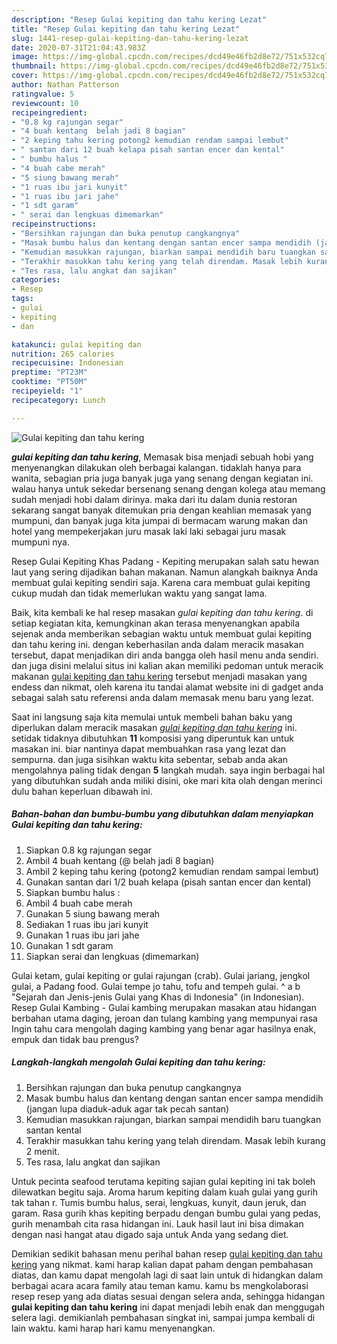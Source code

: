```yaml
---
description: "Resep Gulai kepiting dan tahu kering Lezat"
title: "Resep Gulai kepiting dan tahu kering Lezat"
slug: 1441-resep-gulai-kepiting-dan-tahu-kering-lezat
date: 2020-07-31T21:04:43.983Z
image: https://img-global.cpcdn.com/recipes/dcd49e46fb2d8e72/751x532cq70/gulai-kepiting-dan-tahu-kering-foto-resep-utama.jpg
thumbnail: https://img-global.cpcdn.com/recipes/dcd49e46fb2d8e72/751x532cq70/gulai-kepiting-dan-tahu-kering-foto-resep-utama.jpg
cover: https://img-global.cpcdn.com/recipes/dcd49e46fb2d8e72/751x532cq70/gulai-kepiting-dan-tahu-kering-foto-resep-utama.jpg
author: Nathan Patterson
ratingvalue: 5
reviewcount: 10
recipeingredient:
- "0.8 kg rajungan segar"
- "4 buah kentang  belah jadi 8 bagian"
- "2 keping tahu kering potong2 kemudian rendam sampai lembut"
- " santan dari 12 buah kelapa pisah santan encer dan kental"
- " bumbu halus "
- "4 buah cabe merah"
- "5 siung bawang merah"
- "1 ruas ibu jari kunyit"
- "1 ruas ibu jari jahe"
- "1 sdt garam"
- " serai dan lengkuas dimemarkan"
recipeinstructions:
- "Bersihkan rajungan dan buka penutup cangkangnya"
- "Masak bumbu halus dan kentang dengan santan encer sampa mendidih (jangan lupa diaduk-aduk agar tak pecah santan)"
- "Kemudian masukkan rajungan, biarkan sampai mendidih baru tuangkan santan kental"
- "Terakhir masukkan tahu kering yang telah direndam. Masak lebih kurang 2 menit."
- "Tes rasa, lalu angkat dan sajikan"
categories:
- Resep
tags:
- gulai
- kepiting
- dan

katakunci: gulai kepiting dan 
nutrition: 265 calories
recipecuisine: Indonesian
preptime: "PT23M"
cooktime: "PT50M"
recipeyield: "1"
recipecategory: Lunch

---
```



![Gulai kepiting dan tahu kering](https://img-global.cpcdn.com/recipes/dcd49e46fb2d8e72/751x532cq70/gulai-kepiting-dan-tahu-kering-foto-resep-utama.jpg)

<b><i>gulai kepiting dan tahu kering</i></b>, Memasak bisa menjadi sebuah hobi yang menyenangkan dilakukan oleh berbagai kalangan. tidaklah hanya para wanita, sebagian pria juga banyak juga yang senang dengan kegiatan ini. walau hanya untuk sekedar bersenang senang dengan kolega atau memang sudah menjadi hobi dalam dirinya. maka dari itu dalam dunia restoran sekarang sangat banyak ditemukan pria dengan keahlian memasak yang mumpuni, dan banyak juga kita jumpai di bermacam warung makan dan hotel yang mempekerjakan juru masak laki laki sebagai juru masak mumpuni nya.

Resep Gulai Kepiting Khas Padang - Kepiting merupakan salah satu hewan laut yang sering dijadikan bahan makanan. Namun alangkah baiknya Anda membuat gulai kepiting sendiri saja. Karena cara membuat gulai kepiting cukup mudah dan tidak memerlukan waktu yang sangat lama.

Baik, kita kembali ke hal resep masakan <i>gulai kepiting dan tahu kering</i>. di setiap kegiatan kita, kemungkinan akan terasa menyenangkan apabila sejenak anda memberikan sebagian waktu untuk membuat gulai kepiting dan tahu kering ini. dengan keberhasilan anda dalam meracik masakan tersebut, dapat menjadikan diri anda bangga oleh hasil menu anda sendiri. dan juga disini melalui situs ini kalian akan memiliki pedoman untuk meracik makanan <u>gulai kepiting dan tahu kering</u> tersebut menjadi masakan yang endess dan nikmat, oleh karena itu tandai alamat website ini di gadget anda sebagai salah satu referensi anda dalam memasak menu baru yang lezat.


Saat ini langsung saja kita memulai untuk membeli bahan baku yang diperlukan dalam meracik masakan <u><i>gulai kepiting dan tahu kering</i></u> ini. setidak tidaknya dibutuhkan <b>11</b> komposisi yang diperuntuk kan untuk masakan ini. biar nantinya dapat membuahkan rasa yang lezat dan sempurna. dan juga sisihkan waktu kita sebentar, sebab anda akan mengolahnya paling tidak dengan <b>5</b> langkah mudah. saya ingin berbagai hal yang dibutuhkan sudah anda miliki disini, oke mari kita olah dengan merinci dulu bahan keperluan dibawah ini.

<!--inarticleads1-->

##### Bahan-bahan dan bumbu-bumbu yang dibutuhkan dalam menyiapkan Gulai kepiting dan tahu kering:

1. Siapkan 0.8 kg rajungan segar
1. Ambil 4 buah kentang (@ belah jadi 8 bagian)
1. Ambil 2 keping tahu kering (potong2 kemudian rendam sampai lembut)
1. Gunakan  santan dari 1/2 buah kelapa (pisah santan encer dan kental)
1. Siapkan  bumbu halus :
1. Ambil 4 buah cabe merah
1. Gunakan 5 siung bawang merah
1. Sediakan 1 ruas ibu jari kunyit
1. Gunakan 1 ruas ibu jari jahe
1. Gunakan 1 sdt garam
1. Siapkan  serai dan lengkuas (dimemarkan)


Gulai ketam, gulai kepiting or gulai rajungan (crab). Gulai jariang, jengkol gulai, a Padang food. Gulai tempe jo tahu, tofu and tempeh gulai. ^ a b &#34;Sejarah dan Jenis-jenis Gulai yang Khas di Indonesia&#34; (in Indonesian). Resep Gulai Kambing - Gulai kambing merupakan masakan atau hidangan berbahan utama daging, jeroan dan tulang kambing yang mempunyai rasa Ingin tahu cara mengolah daging kambing yang benar agar hasilnya enak, empuk dan tidak bau prengus? 

<!--inarticleads2-->

##### Langkah-langkah mengolah Gulai kepiting dan tahu kering:

1. Bersihkan rajungan dan buka penutup cangkangnya
1. Masak bumbu halus dan kentang dengan santan encer sampa mendidih (jangan lupa diaduk-aduk agar tak pecah santan)
1. Kemudian masukkan rajungan, biarkan sampai mendidih baru tuangkan santan kental
1. Terakhir masukkan tahu kering yang telah direndam. Masak lebih kurang 2 menit.
1. Tes rasa, lalu angkat dan sajikan


Untuk pecinta seafood terutama kepiting sajian gulai kepiting ini tak boleh dilewatkan begitu saja. Aroma harum kepiting dalam kuah gulai yang gurih tak tahan r. Tumis bumbu halus, serai, lengkuas, kunyit, daun jeruk, dan garam. Rasa gurih khas kepiting berpadu dengan bumbu gulai yang pedas, gurih menambah cita rasa hidangan ini. Lauk hasil laut ini bisa dimakan dengan nasi hangat atau digado saja untuk Anda yang sedang diet. 

Demikian sedikit bahasan menu perihal bahan resep <u>gulai kepiting dan tahu kering</u> yang nikmat. kami harap kalian dapat paham dengan pembahasan diatas, dan kamu dapat mengolah lagi di saat lain untuk di hidangkan dalam berbagai acara acara family atau teman kamu. kamu bs mengkolaborasi resep resep yang ada diatas sesuai dengan selera anda, sehingga hidangan <b>gulai kepiting dan tahu kering</b> ini dapat menjadi lebih enak dan menggugah selera lagi. demikianlah pembahasan singkat ini, sampai jumpa kembali di lain waktu. kami harap hari kamu menyenangkan.
